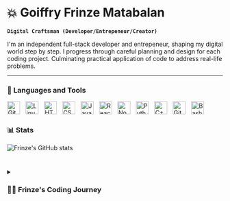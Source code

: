 # 💥 Goiffry Frinze Matabalan

**`Digital Craftsman (Developer/Entrepeneur/Creator)`**

I'm an independent full-stack developer and entrepeneur, shaping my digital world step by step. I progress through careful planning and design for each coding project. Culminating practical application of code to address real-life problems.


<!--![aesthetic-typing](https://github.com/frinzeworkspace/frinzeworkspace/assets/63950629/fd74a6fb-d6de-417b-b42e-9a96cfd9da38)-->


---

### 🧰 Languages and Tools


<img align="left" alt="Git" width="30px" style="padding-right:10px;" src="https://cdn.jsdelivr.net/gh/devicons/devicon/icons/git/git-original.svg" />
<img align="left" alt="Linux" width="30px" style="padding-right:10px;" src="https://cdn.jsdelivr.net/gh/devicons/devicon/icons/linux/linux-original.svg" />
<img align="left" alt="HTML" width="30px" style="padding-right:10px;" src="https://cdn.jsdelivr.net/gh/devicons/devicon/icons/html5/html5-plain.svg" />
<img align="left" alt="CSS" width="30px" style="padding-right:10px;" src="https://cdn.jsdelivr.net/gh/devicons/devicon/icons/css3/css3-plain.svg" />
<img align="left" alt="JavaScript" width="30px" style="padding-right:10px;" src="https://cdn.jsdelivr.net/gh/devicons/devicon/icons/javascript/javascript-plain.svg" />
<img align="left" alt="React" width="30px" style="padding-right:10px;" src="https://cdn.jsdelivr.net/gh/devicons/devicon/icons/react/react-original.svg" />
<img align="left" alt="NodeJS" width="30px" style="padding-right:10px;" src="https://cdn.jsdelivr.net/gh/devicons/devicon/icons/nodejs/nodejs-original.svg" />
<img align="left" alt="Python" width="30px" style="padding-right:10px;" src="https://cdn.jsdelivr.net/gh/devicons/devicon/icons/python/python-plain.svg" />
<img align="left" alt="C++" width="30px" style="padding-right:10px;" src="https://cdn.jsdelivr.net/gh/devicons/devicon/icons/cplusplus/cplusplus-line.svg" />
<img align="left" alt="GitHub" width="30px" style="padding-right:10px;" src="https://cdn.jsdelivr.net/gh/devicons/devicon/icons/github/github-original.svg" />
<img align="left" alt="Bash" width="30px" style="padding-right:10px;" src="https://cdn.jsdelivr.net/gh/devicons/devicon/icons/bash/bash-original.svg" />
<br />

#


### 📊 Stats

![Frinze's GitHub stats](https://github-readme-stats.vercel.app/api?username=frinzeworkspace&show_icons=true&theme=gruvbox)

<!-- ![GitHub Streak](https://streak-stats.demolab.com?user=ForrestKnight&theme=gruvbox&border_radius=4.5) -->

#

<details>
 <summary><h3>👨‍💻 Frinze's Coding Journey</h3></summary>
   I'm Frinze, a computer science student who embarked on a transformative journey from the halls of academia to the dynamic realm of web development. My educational voyage, anchored at St. Clare College of Caloocan, has been a steady progression toward mastering the intricacies of the digital landscape.
Having transitioned from a dedicated student to a budding web developer, my focus is on the MERN stack, where each line of code is a brushstroke in the canvas of my evolving skill set. The classroom theories have seamlessly blended with hands-on experiences, shaping me into a full-fledged developer in the making.
Before delving into the intricacies of web development, I navigated the challenges of the professional world as a customer representative at iQor. This experience not only fine-tuned my communication skills but also sparked a passion for problem-solving that I now apply to coding challenges.
As I continue my ascent in the world of web development, I remain a perpetual learner, embracing each project as an opportunity to refine my craft. Excited about the future, I am Frinze—a name not just associated with the classroom but also with the lines of code that contribute to the ever-evolving landscape of web development.

[website]: https://frinzeworkspace.github.io/my-portfolio/
[linkedIn]: https://www.linkedin.com/in/frinze/
